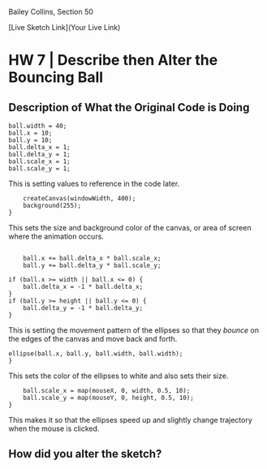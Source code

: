 Bailey Collins, Section 50

[Live Sketch Link](Your Live Link)


# HW 7 | Describe then Alter the Bouncing Ball

## Description of What the Original Code is Doing

```let ball = {};
ball.width = 40;
ball.x = 10;
ball.y = 10;
ball.delta_x = 1;
ball.delta_y = 1;
ball.scale_x = 1;
ball.scale_y = 1;
```
This is setting values to reference in the code later.

```function setup() {
    createCanvas(windowWidth, 400);
    background(255);
}
```
This sets the size and background color of the canvas, or area of screen where the animation occurs.

```function draw() {

    ball.x += ball.delta_x * ball.scale_x;
    ball.y += ball.delta_y * ball.scale_y;

if (ball.x >= width || ball.x <= 0) {
    ball.delta_x = -1 * ball.delta_x;
}
if (ball.y >= height || ball.y <= 0) {
    ball.delta_y = -1 * ball.delta_y;
}
```
This is setting the movement pattern of the ellipses so that they *bounce* on the edges of the canvas and move back and forth.

```fill(255);
ellipse(ball.x, ball.y, ball.width, ball.width);
}
```
This sets the color of the ellipses to white and also sets their size.

```function mousePressed() {
    ball.scale_x = map(mouseX, 0, width, 0.5, 10);
    ball.scale_y = map(mouseY, 0, height, 0.5, 10);
}
```
This makes it so that the ellipses speed up and slightly change trajectory when the mouse is clicked. 


<!--
--This is a Comment Block--

Please describe what the original code is doing.

Why is it working the way it is?
What does each line do?
How can you make the ball change direction?

-->


## How did you alter the sketch?

<!--
Please describe how and why you changed the sketch?
-->
